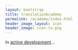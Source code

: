 ```yaml
---
layout: bootstrap
title: translationAcademy
permalink: /academy/index.html
header_image_layout: icon
header_image: icon-ta.png
---
```


In [active development](https://door43.org/en/ta)...
